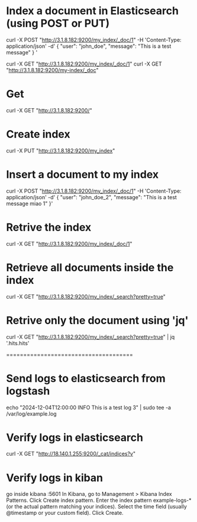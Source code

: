 # Index a document in Elasticsearch (using POST or PUT)
curl -X POST "http://3.1.8.182:9200/my_index/_doc/1" -H 'Content-Type: application/json' -d'
{
  "user": "john_doe",
  "message": "This is a test message"
}
'

curl -X GET "http://3.1.8.182:9200/my_index/_doc/1"
curl -X GET "http://3.1.8.182:9200/my-index/_doc"


# Get 
curl -X GET "http://3.1.8.182:9200/"

# Create index
curl -X PUT "http://3.1.8.182:9200/my_index"

# Insert a document to my index
curl -X POST "http://3.1.8.182:9200/my_index/_doc/1" -H 'Content-Type: application/json' -d'
{
  "user": "john_doe_2",
  "message": "This is a test message miao 1"
}'

# Retrive the index
curl -X GET "http://3.1.8.182:9200/my_index/_doc/1"

# Retrieve all documents inside the index
curl -X GET "http://3.1.8.182:9200/my_index/_search?pretty=true"

# Retrive only the document using 'jq' 
curl -X GET "http://3.1.8.182:9200/my_index/_search?pretty=true" | jq '.hits.hits'



=====================================
# Send logs to elasticsearch from logstash
echo "2024-12-04T12:00:00 INFO This is a test log 3" | sudo tee -a /var/log/example.log

# Verify logs in elasticsearch 
curl -X GET "http://18.140.1.255:9200/_cat/indices?v"

# Verify logs in kiban
go inside kibana :5601
In Kibana, go to Management > Kibana Index Patterns.
Click Create index pattern.
Enter the index pattern example-logs-* (or the actual pattern matching your indices).
Select the time field (usually @timestamp or your custom field).
Click Create.

